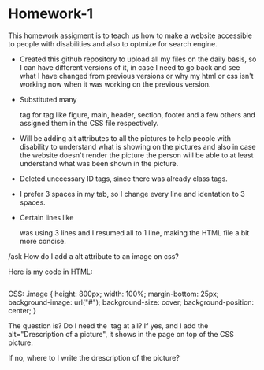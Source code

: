 # Homework-1

This homework assigment is to teach us how to make a website accessible to people with disabilities and also to optmize for search engine.

* Created this github repository to upload all my files on the daily basis, so I can have different versions of it, in case I need to go back and see what I have changed from previous versions or why my html or css isn't working now when it was working on the previous version.

* Substituted many <div> tag for tag like figure, main, header, section, footer and a few others and assigned them in the CSS file respectively.

* Will be adding alt attributes to all the pictures to help people with disability to understand what is showing on the pictures and also in case the website doesn't render the picture the person will be able to at least understand what was been shown in the picture.

* Deleted unecessary ID tags, since there was already class tags.

* I prefer 3 spaces in my tab, so I change every line and identation to 3 spaces.

* Certain lines like <p> was using 3 lines and I resumed all to 1 line, making the HTML file a bit more concise.
  








/ask How do I add a alt attribute to an image on css?

Here is my code in HTML:
<div class="image">
  <img src="#" alt="">
</div>

CSS:
.image {
    height: 800px;
    width: 100%;
    margin-bottom: 25px;
    background-image: url("#");
    background-size: cover;
    background-position: center;
}

The question is? Do I need the <img> tag at all? If yes, and I add the alt="Drescription of a picture", it shows in the page on top of the CSS picture.

If no, where to I write the drescription of the picture?
